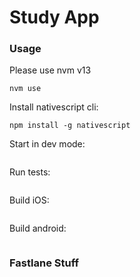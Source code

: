 # Study App

### Usage
Please use nvm v13
```
nvm use
```

Install nativescript cli:
```
npm install -g nativescript
```

Start in dev mode:
```

```

Run tests:
```

```

Build iOS:
```

```

Build android:
```

```


### Fastlane Stuff